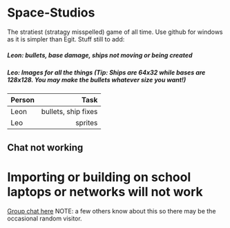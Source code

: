 # Space-Studios
The stratiest (stratagy misspelled) game of all time.
Use github for windows as it is simpler than Egit.
		Stuff still to add: 
##### Leon: bullets, base damage, ships not moving or being created
##### Leo: Images for all the things (Tip: Ships are 64x32 while bases are 128x128. You may make the bullets whatever size you want!)
| Person | Task 		|
| ------ | -------------------: |
| Leon   | bullets, ship fixes  |
| Leo    | sprites              |

## Chat not working

# Importing or building on school laptops or networks will not work

[Group chat here](https://test-chat-nikola-bojanic.c9.io/) NOTE: a few others know about this so there may be the occasional random visitor.

